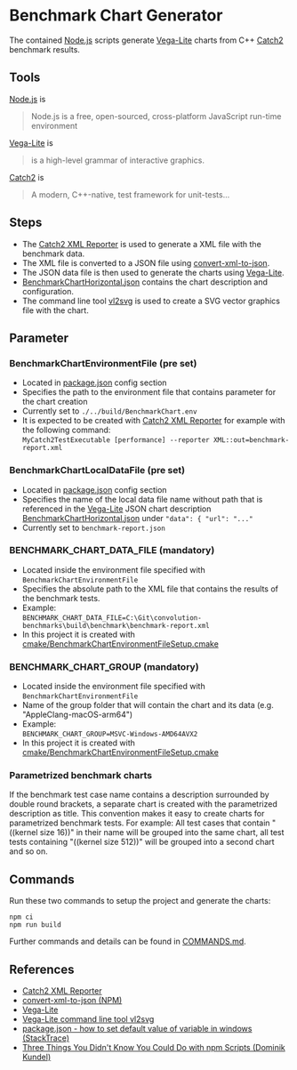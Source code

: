# Benchmark Chart Generator

The contained [Node.js](https://nodejs.dev) scripts generate [Vega-Lite](https://vega.github.io/vega-lite) charts from C++ [Catch2](https://github.com/catchorg/Catch2) benchmark results.

## Tools

[Node.js](https://nodejs.dev) is
> Node.js is a free, open-sourced, cross-platform JavaScript run-time environment

[Vega-Lite](https://vega.github.io/vega-lite) is
> is a high-level grammar of interactive graphics.

[Catch2](https://github.com/catchorg/Catch2) is 
> A modern, C++-native, test framework for unit-tests...

## Steps
- The [Catch2 XML Reporter](https://github.com/catchorg/Catch2/blob/devel/docs/reporters.md) is used to generate a XML file with the benchmark data.
- The XML file is converted to a JSON file using [convert-xml-to-json](https://www.npmjs.com/package/convert-xml-to-json).
- The JSON data file is then used to generate the charts using [Vega-Lite](https://vega.github.io/vega-lite).
- [BenchmarkChartHorizontal.json](./BenchmarkChartHorizontal.json) contains the chart description and configuration.
- The command line tool [vl2svg](https://vega.github.io/vega-lite/usage/compile.html#cli) is used to create a SVG vector graphics file with the chart.

## Parameter

### BenchmarkChartEnvironmentFile (pre set)
- Located in [package.json](./package.json) config section
- Specifies the path to the environment file that contains parameter for the chart creation
- Currently set to `./../build/BenchmarkChart.env`
- It is expected to be created with [Catch2 XML Reporter](https://github.com/catchorg/Catch2/blob/devel/docs/reporters.md) for example with the following command:   
`MyCatch2TestExecutable [performance] --reporter XML::out=benchmark-report.xml`

### BenchmarkChartLocalDataFile (pre set)
- Located in [package.json](./package.json) config section
- Specifies the name of the local data file name without path that is referenced in the [Vega-Lite](https://vega.github.io/vega-lite) JSON chart description [BenchmarkChartHorizontal.json](./BenchmarkChartHorizontal.json) under `"data": { "url": "..."`
- Currently set to `benchmark-report.json`

### BENCHMARK_CHART_DATA_FILE (mandatory)
- Located inside the environment file specified with `BenchmarkChartEnvironmentFile`
- Specifies the absolute path to the XML file that contains the results of the benchmark tests.
- Example:   
`BENCHMARK_CHART_DATA_FILE=C:\Git\convolution-benchmarks\build\benchmark\benchmark-report.xml`
- In this project it is created with [cmake/BenchmarkChartEnvironmentFileSetup.cmake](./../cmake/BenchmarkChartEnvironmentFileSetup.cmake)

### BENCHMARK_CHART_GROUP (mandatory)
- Located inside the environment file specified with `BenchmarkChartEnvironmentFile`
- Name of the group folder that will contain the chart and its data (e.g. "AppleClang-macOS-arm64")
- Example:   
`BENCHMARK_CHART_GROUP=MSVC-Windows-AMD64AVX2`
- In this project it is created with [cmake/BenchmarkChartEnvironmentFileSetup.cmake](./../cmake/BenchmarkChartEnvironmentFileSetup.cmake)

### Parametrized benchmark charts

If the benchmark test case name contains a description surrounded by double round brackets, 
a separate chart is created with the parametrized description as title. This convention makes it easy to create charts for parametrized benchmark tests. For example: All test cases that contain "((kernel size 16))" in their name will be grouped into the same chart, all test tests containing "((kernel size 512))" will be grouped into a second chart and so on.

## Commands

Run these two commands to setup the project and generate the charts:

```shell
npm ci
npm run build
```

Further commands and details can be found in [COMMANDS.md](./COMMANDS.md).

## References
- [Catch2 XML Reporter](https://github.com/catchorg/Catch2/blob/devel/docs/reporters.md)
- [convert-xml-to-json (NPM)](https://www.npmjs.com/package/convert-xml-to-json)
- [Vega-Lite](https://vega.github.io/vega-lite)
- [Vega-Lite command line tool vl2svg](https://vega.github.io/vega-lite/usage/compile.html#cli)
- [package.json - how to set default value of variable in windows (StackTrace)](https://stackoverflow.com/questions/70219331/package-json-how-to-set-default-value-of-variable-in-windows)
- [Three Things You Didn't Know You Could Do with npm Scripts (Dominik Kundel)](https://www.twilio.com/blog/npm-scripts)
